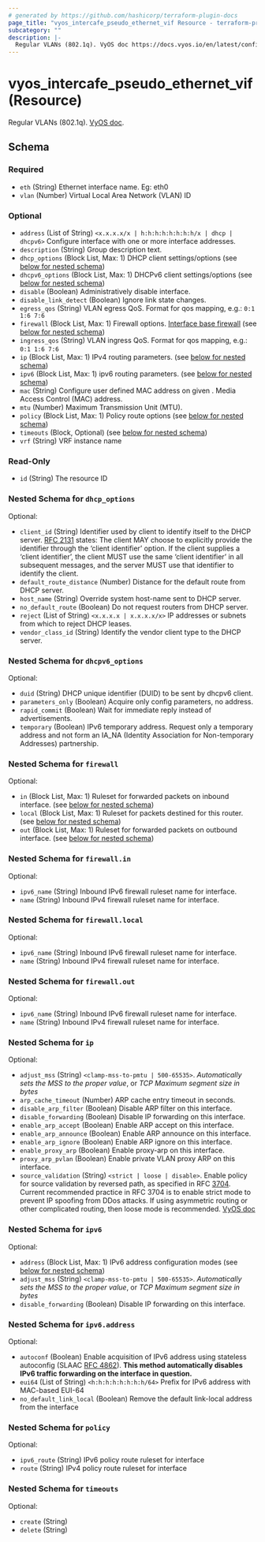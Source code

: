 ```yaml
---
# generated by https://github.com/hashicorp/terraform-plugin-docs
page_title: "vyos_intercafe_pseudo_ethernet_vif Resource - terraform-provider-vyos"
subcategory: ""
description: |-
  Regular VLANs (802.1q). VyOS doc https://docs.vyos.io/en/latest/configuration/interfaces/ethernet.html#regular-vlans-802-1q.
---
```


# vyos_intercafe_pseudo_ethernet_vif (Resource)

Regular VLANs (802.1q). [VyOS doc](https://docs.vyos.io/en/latest/configuration/interfaces/ethernet.html#regular-vlans-802-1q).



<!-- schema generated by tfplugindocs -->
## Schema

### Required

- `eth` (String) Ethernet interface name. Eg: eth0
- `vlan` (Number) Virtual Local Area Network (VLAN) ID

### Optional

- `address` (List of String) `<x.x.x.x/x | h:h:h:h:h:h:h:h/x | dhcp | dhcpv6>` Configure interface <interface> with one or more interface addresses.
- `description` (String) Group description text.
- `dhcp_options` (Block List, Max: 1) DHCP client settings/options (see [below for nested schema](#nestedblock--dhcp_options))
- `dhcpv6_options` (Block List, Max: 1) DHCPv6 client settings/options (see [below for nested schema](#nestedblock--dhcpv6_options))
- `disable` (Boolean) Administratively disable interface.
- `disable_link_detect` (Boolean) Ignore link state changes.
- `egress_qos` (String) VLAN egress QoS. Format for qos mapping, e.g.: `0:1 1:6 7:6`
- `firewall` (Block List, Max: 1) Firewall options. [Interface base firewall](https://docs.vyos.io/en/latest/configuration/firewall/general.html#applying-a-rule-set-to-an-interface) (see [below for nested schema](#nestedblock--firewall))
- `ingress_qos` (String) VLAN ingress QoS. Format for qos mapping, e.g.: `0:1 1:6 7:6`
- `ip` (Block List, Max: 1) IPv4 routing parameters. (see [below for nested schema](#nestedblock--ip))
- `ipv6` (Block List, Max: 1) ipv6 routing parameters. (see [below for nested schema](#nestedblock--ipv6))
- `mac` (String) Configure user defined MAC address on given <interface>. Media Access Control (MAC) address.
- `mtu` (Number) Maximum Transmission Unit (MTU).
- `policy` (Block List, Max: 1) Policy route options (see [below for nested schema](#nestedblock--policy))
- `timeouts` (Block, Optional) (see [below for nested schema](#nestedblock--timeouts))
- `vrf` (String) VRF instance name

### Read-Only

- `id` (String) The resource ID

<a id="nestedblock--dhcp_options"></a>
### Nested Schema for `dhcp_options`

Optional:

- `client_id` (String) Identifier used by client to identify itself to the DHCP server. [RFC 2131](https://datatracker.ietf.org/doc/html/rfc2131.html) states: The client MAY choose to explicitly provide the identifier through the ‘client identifier’ option. If the client supplies a ‘client identifier’, the client MUST use the same ‘client identifier’ in all subsequent messages, and the server MUST use that identifier to identify the client.
- `default_route_distance` (Number) Distance for the default route from DHCP server.
- `host_name` (String) Override system host-name sent to DHCP server.
- `no_default_route` (Boolean) Do not request routers from DHCP server.
- `reject` (List of String) `<x.x.x.x | x.x.x.x/x>` IP addresses or subnets from which to reject DHCP leases.
- `vendor_class_id` (String) Identify the vendor client type to the DHCP server.


<a id="nestedblock--dhcpv6_options"></a>
### Nested Schema for `dhcpv6_options`

Optional:

- `duid` (String) DHCP unique identifier (DUID) to be sent by dhcpv6 client.
- `parameters_only` (Boolean) Acquire only config parameters, no address.
- `rapid_commit` (Boolean) Wait for immediate reply instead of advertisements.
- `temporary` (Boolean) IPv6 temporary address. Request only a temporary address and not form an IA_NA (Identity Association for Non-temporary Addresses) partnership.


<a id="nestedblock--firewall"></a>
### Nested Schema for `firewall`

Optional:

- `in` (Block List, Max: 1) Ruleset for forwarded packets on inbound interface. (see [below for nested schema](#nestedblock--firewall--in))
- `local` (Block List, Max: 1) Ruleset for packets destined for this router. (see [below for nested schema](#nestedblock--firewall--local))
- `out` (Block List, Max: 1) Ruleset for forwarded packets on outbound interface. (see [below for nested schema](#nestedblock--firewall--out))

<a id="nestedblock--firewall--in"></a>
### Nested Schema for `firewall.in`

Optional:

- `ipv6_name` (String) Inbound IPv6 firewall ruleset name for interface.
- `name` (String) Inbound IPv4 firewall ruleset name for interface.


<a id="nestedblock--firewall--local"></a>
### Nested Schema for `firewall.local`

Optional:

- `ipv6_name` (String) Inbound IPv6 firewall ruleset name for interface.
- `name` (String) Inbound IPv4 firewall ruleset name for interface.


<a id="nestedblock--firewall--out"></a>
### Nested Schema for `firewall.out`

Optional:

- `ipv6_name` (String) Inbound IPv6 firewall ruleset name for interface.
- `name` (String) Inbound IPv4 firewall ruleset name for interface.



<a id="nestedblock--ip"></a>
### Nested Schema for `ip`

Optional:

- `adjust_mss` (String) `<clamp-mss-to-pmtu | 500-65535>`. _Automatically sets the MSS to the proper value_, or _TCP Maximum segment size in bytes_
- `arp_cache_timeout` (Number) ARP cache entry timeout in seconds.
- `disable_arp_filter` (Boolean) Disable ARP filter on this interface.
- `disable_forwarding` (Boolean) Disable IP forwarding on this interface.
- `enable_arp_accept` (Boolean) Enable ARP accept on this interface.
- `enable_arp_announce` (Boolean) Enable ARP announce on this interface.
- `enable_arp_ignore` (Boolean) Enable ARP ignore on this interface.
- `enable_proxy_arp` (Boolean) Enable proxy-arp on this interface.
- `proxy_arp_pvlan` (Boolean) Enable private VLAN proxy ARP on this interface.
- `source_validation` (String) `<strict | loose | disable>`. Enable policy for source validation by reversed path, as specified in RFC [3704](https://datatracker.ietf.org/doc/html/rfc3704.html). Current recommended practice in RFC 3704 is to enable strict mode to prevent IP spoofing from DDos attacks. If using asymmetric routing or other complicated routing, then loose mode is recommended. [VyOS doc](https://docs.vyos.io/en/latest/configuration/interfaces/ethernet.html#cfgcmd-set-interfaces-ethernet-interface-ip-source-validation-strict-loose-disable)


<a id="nestedblock--ipv6"></a>
### Nested Schema for `ipv6`

Optional:

- `address` (Block List, Max: 1) IPv6 address configuration modes (see [below for nested schema](#nestedblock--ipv6--address))
- `adjust_mss` (String) `<clamp-mss-to-pmtu | 500-65535>`. _Automatically sets the MSS to the proper value_, or _TCP Maximum segment size in bytes_
- `disable_forwarding` (Boolean) Disable IP forwarding on this interface.

<a id="nestedblock--ipv6--address"></a>
### Nested Schema for `ipv6.address`

Optional:

- `autoconf` (Boolean) Enable acquisition of IPv6 address using stateless autoconfig (SLAAC [RFC 4862](https://datatracker.ietf.org/doc/html/rfc4862.html)). __This method automatically disables IPv6 traffic forwarding on the interface in question.__
- `eui64` (List of String) `<h:h:h:h:h:h:h:h/64>` Prefix for IPv6 address with MAC-based EUI-64
- `no_default_link_local` (Boolean) Remove the default link-local address from the interface



<a id="nestedblock--policy"></a>
### Nested Schema for `policy`

Optional:

- `ipv6_route` (String) IPv6 policy route ruleset for interface
- `route` (String) IPv4 policy route ruleset for interface


<a id="nestedblock--timeouts"></a>
### Nested Schema for `timeouts`

Optional:

- `create` (String)
- `delete` (String)


